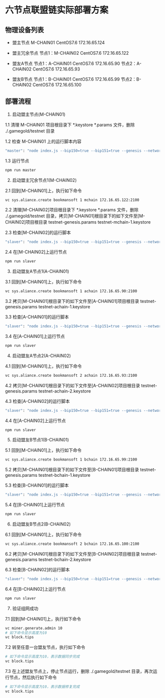 # 六节点联盟链实际部署方案

## 物理设备列表

- 盟主节点
M-CHAIN01	        CentOS7.6	172.16.65.124

- 盟主冗余节点
节点1：M-CHAIN02	CentOS7.6	172.16.65.122

- 盟友A节点
节点1：A-CHAIN01	CentOS7.6	172.16.65.90
节点2：A-CHAIN02	CentOS7.6	172.16.65.93

- 盟友B节点
节点1：B-CHAIN01	CentOS7.6	172.16.65.99
节点2：B-CHAIN02	CentOS7.6	172.16.65.100

## 部署流程

1. 启动盟主节点(M-CHAIN01)

1.1 清理 M-CHAIN01 项目根目录下 *.keystore *.params 文件，删除 ./.gamegold/testnet 目录

1.2 检查 M-CHAIN01 上的运行脚本内容
```bash
"master": "node index.js --bip150=true --bip151=true --genesis --network=testnet --password=bookmansoft --nodes=172.16.65.122:2100 --kafka",
```

1.3 运行节点
```bash
npm run master
```

2. 启动盟主冗余节点1(M-CHAIN02)

2.1 回到[M-CHAIN01]上，执行如下命令
```bash
vc sys.aliance.create bookmansoft 1 mchain 172.16.65.122:2100
```

2.2 清理[M-CHAIN02]项目根目录下 *.keystore *.params 文件，删除 ./.gamegold/testnet 目录，拷贝[M-CHAIN01]根目录下的如下文件至[M-CHAIN02]项目根目录
testnet-genesis.params
testnet-mchain-1.keystore

2.3 检查[M-CHAIN02]的运行脚本
```bash
"slaver": "node index.js --bip150=true --bip151=true --genesis --network=testnet --password=bookmansoft --nodes=172.16.65.124:2100 --keystore=testnet-mchain-1.keystore",
```

2.4 在[M-CHAIN02]上运行节点
```bash
npm run slaver
```

3. 启动盟友A节点1(A-CHAIN01)

3.1 回到[M-CHAIN01]上，执行如下命令
```bash
vc sys.aliance.create bookmansoft 1 achain 172.16.65.90:2100
```

3.2 拷贝[M-CHAIN01]根目录下的如下文件至[A-CHAIN01]项目根目录
testnet-genesis.params
testnet-achain-1.keystore

3.3 检查[A-CHAIN01]的运行脚本
```bash
"slaver": "node index.js --bip150=true --bip151=true --genesis --network=testnet --password=bookmansoft --nodes=172.16.65.124:2100 --keystore=testnet-achain-1.keystore",
```

3.4 在[A-CHAIN01]上运行节点
```bash
npm run slaver
```

4. 启动盟友A节点2(A-CHAIN02)

4.1 回到[M-CHAIN01]上，执行如下命令
```bash
vc sys.aliance.create bookmansoft 2 achain 172.16.65.93:2100
```

4.2 拷贝[M-CHAIN01]根目录下的如下文件至[A-CHAIN02]项目根目录
testnet-genesis.params
testnet-achain-2.keystore

4.3 检查[A-CHAIN02]的运行脚本
```bash
"slaver": "node index.js --bip150=true --bip151=true --genesis --network=testnet --password=bookmansoft --nodes=172.16.65.124:2100 --keystore=testnet-achain-2.keystore",
```

4.4 在[A-CHAIN02]上运行节点
```bash
npm run slaver
```

5. 启动盟友B节点1(B-CHAIN01)

5.1 回到[M-CHAIN01]上，执行如下命令
```bash
vc sys.aliance.create bookmansoft 1 bchain 172.16.65.99:2100
```

5.2 拷贝[M-CHAIN01]根目录下的如下文件至[B-CHAIN01]项目根目录
testnet-genesis.params
testnet-bchain-1.keystore

5.3 检查[B-CHAIN01]的运行脚本
```bash
"slaver": "node index.js --bip150=true --bip151=true --genesis --network=testnet --password=bookmansoft --nodes=172.16.65.124:2100 --keystore=testnet-bchain-1.keystore",
```

5.4 在[B-CHAIN01]上运行节点
```bash
npm run slaver
```

6. 启动盟友B节点2(B-CHAIN02)

6.1 回到[M-CHAIN01]上，执行如下命令
```bash
vc sys.aliance.create bookmansoft 2 bchain 172.16.65.100:2100
```

6.2 拷贝[M-CHAIN01]根目录下的如下文件至[B-CHAIN02]项目根目录
testnet-genesis.params
testnet-bchain-2.keystore

6.3 检查[B-CHAIN02]的运行脚本
```bash
"slaver": "node index.js --bip150=true --bip151=true --genesis --network=testnet --password=bookmansoft --nodes=172.16.65.124:2100 --keystore=testnet-bchain-2.keystore",
```

6.4 在[B-CHAIN02]上运行节点
```bash
npm run slaver
```

7. 验证组网成功

7.1 回到[M-CHAIN01]上，执行如下命令
```bash
vc miner.generate.admin 10
# 如下命令显示高度为10
vc block.tips
```

7.2 转至任意一台盟友节点，执行如下命令
```bash
# 如下命令显示高度为10，表示数据同步完成
vc block.tips
```

7.3 在上述盟友节点上，停止节点运行，删除 ./.gamegold/testnet 目录，再次运行节点，然后执行如下命令
```bash
# 如下命令显示高度为10，表示数据修复完成
vc block.tips
```
